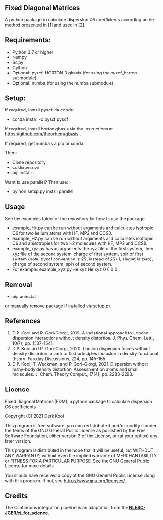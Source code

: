 ## Fixed Diagonal Matrices 
A python package to calculate dispersion C6 coefficients according to the method presented in [1] and used in [2].

## Requirements:
- Python 3.7 or higher
- Numpy
- Scipy
- Cython
- Optional: pyscf, HORTON 3 gbasis (for using the pyscf_horton submodule)
- Optional: numba (for using the numba submodule)

## Setup:

If required, install pyscf via conda:
- conda install -c pyscf pyscf

If required, install horton gbasis via the instructions at https://github.com/theochem/gbasis .

If required, get numba via pip or conda.

Then:
- Clone repository
- cd dispersion
- pip install .

Want to use parallel? Then use:
- python setup.py install parallel

## Usage
See the examples folder of the repository for how to use the package.

- example_He.py can be run without arguments and calculates isotropic C6 for two helium atoms with HF, MP2 and CCSD.
- example_H2.py can be run without arguments and calculates isotropic C6 and anisotropies for two H2 molecules with HF, MP2 and CCSD.
- example_xyz.py has as arguments the xyz file of the first system, then xyz file of the second system, charge of first system, spin of first system (note, pyscf convention is 2S, instead of 2S+1, singlet is zero), charge of second system, spin of second system.
- For example: example_xyz.py He.xyz He.xyz 0 0 0 0

## Removal
- pip uninstall .

or manually remove package if installed via setup.py.


## References
1. D.P. Kooi and P. Gori-Giorgi, 2019. A variational approach to London dispersion interactions without density distortion. J. Phys. Chem. Lett., 10(7), pp. 1537-1541.
2. D.P. Kooi and P. Gori-Giorgi, 2020. London dispersion forces without density distortion: a path to first principles inclusion in density functional theory. Faraday Discussions, 224, pp. 145-165.
3. D.P. Kooi, T. Weckman, and P. Gori-Giorgi, 2021. Dispersion without many-body density distortion: Assessment on atoms and small molecules. J. Chem. Theory Comput., 17(4), pp. 2283-2293.

## License
Fixed Diagonal Matrices (FDM), a python package to calculate dispersion C6 coefficients.

Copyright (C) 2021  Derk Kooi

This program is free software: you can redistribute it and/or modify
it under the terms of the GNU General Public License as published by
the Free Software Foundation, either version 3 of the License, or
(at your option) any later version.

This program is distributed in the hope that it will be useful,
but WITHOUT ANY WARRANTY; without even the implied warranty of
MERCHANTABILITY or FITNESS FOR A PARTICULAR PURPOSE.  See the
GNU General Public License for more details.

You should have received a copy of the GNU General Public License 
along with this program.  If not, see <https://www.gnu.org/licenses/>.

## Credits
The Continuous integration pipeline is an adaptation from the **[NLESC-JCER/ci_for_science](https://github.com/NLESC-JCER/ci_for_science)**.
